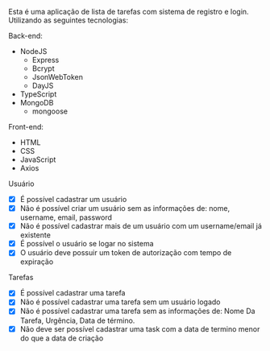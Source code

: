 Esta é uma aplicação de lista de tarefas com sistema de registro e login. Utilizando as seguintes tecnologias:

Back-end:

- NodeJS
  - Express
  - Bcrypt
  - JsonWebToken
  - DayJS
- TypeScript
- MongoDB
  - mongoose

Front-end:

- HTML
- CSS
- JavaScript
- Axios

Usuário

- [x] É possível cadastrar um usuário
- [x] Não é possível criar um usuário sem as informações de: nome, username, email, password
- [x] Não é possível cadastrar mais de um usuário com um username/email já existente
- [x] É possível o usuário se logar no sistema
- [x] O usuário deve possuir um token de autorização com tempo de expiração

Tarefas

- [x] É possível cadastrar uma tarefa
- [x] Não é possível cadastrar uma tarefa sem um usuário logado
- [x] Não é possível cadastrar uma tarefa sem as informações de: Nome Da Tarefa, Urgência, Data de término.
- [x] Não deve ser possível cadastrar uma task com a data de termino menor do que a data de criação
